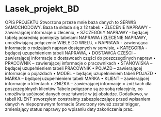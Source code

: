 # Lasek_projekt_BD

OPIS PROJEKTU
Stworzona przeze mnie baza danych to SERWIS SAMOCHODOWY. Baza ta składa się z 12 tabel:
• ZLECENIE NAPRAWY - zawierającej informacje o zleceniu,
• SZCZEGÓŁY NAPRAWY - będącej tabelą pośrednią pomiędzy tabelami NAPRAWA i ZLECENIE NAPRAWY, umożliwiającą połączenie WIELE DO WIELU,
• NAPRAWA - zawierająca informacje o rodzajach napraw dostępnych w serwisie,
• KATEGORIA - będącej uzupełnieniem tabeli NAPRAWA,
• DOSTAWCA CZĘŚCI – zawierającej informacje o dostawcach części do poszczególnych napraw
• PRACOWNIK – zawierającej informacje o pracownikach
• STANOWISKA – będącej uzupełnieniem tabeli PRACOWNIK
• POJAZD – zawierającej informacje o pojazdach
• MODEL – będącej uzupełnieniem tabeli POJAZD
• MARKA – będącej uzupełnieniem tabeli MARKA
• KLIENT – zawierającej informacje o klientach
• ZNIŻKA – zawierającej informacje o zniżkach dla poszczególnych klientów
Tabele połączone są ze sobą relacyjnie, co umożliwia spójność danych oraz łatwość w jej obsłudze.
Dodatkowo, w tabeli KLIENT stworzyłem constrainty zabezpieczające przed wpisaniem danych w niepoprawnym formacie
Stworzony rówież został trigger, zmieniający status naprawy po wpisaniu daty zakończenia prac.
